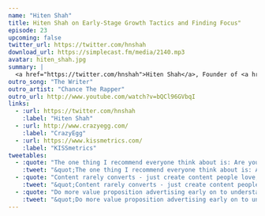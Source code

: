 ```yaml
---
name: "Hiten Shah"
title: Hiten Shah on Early-Stage Growth Tactics and Finding Focus"
episode: 23
upcoming: false
twitter_url: https://twitter.com/hnshah
download_url: https://simplecast.fm/media/2140.mp3
avatar: hiten_shah.jpg
summary: |
  <a href="https://twitter.com/hnshah">Hiten Shah</a>, Founder of <a href="http://www.crazyegg.com/">CrazyEgg</a> and <a href="https://www.kissmetrics.com/">KISSmetrics</a>, talked about the pros and cons of funding vs. self-funding, and the impact each can have on your focus and early-stage strategy. Hiten also talked about mistakes he sees early-stage companies making time and time again.
outro_song: "The Writer"
outro_artist: "Chance The Rapper"
outro_url: http://www.youtube.com/watch?v=bQCl96GVbqI
links:
  - :url: https://twitter.com/hnshah
    :label: "Hiten Shah"
  - :url: http://www.crazyegg.com/
    :label: "CrazyEgg"
  - :url: https://www.kissmetrics.com/
    :label: "KISSmetrics"
tweetables:
  - :quote: "The one thing I recommend everyone think about is: Are you working on the right thing, right now?"
    :tweet: "&quot;The one thing I recommend everyone think about is: Are you working on the right thing, right now?&quot; -@hnshah #wisdom"
  - :quote: "Content rarely converts - just create content people love, and use it to get them into the funnel sooner."
    :tweet: "&quot;Content rarely converts - just create content people love, and use it to get them into the funnel sooner.&quot; -@hnshah"
  - :quote: "Do more value proposition advertising early on to understand and assess the demand for what you’re doing."
    :tweet: "&quot;Do more value proposition advertising early on to understand and assess the demand for what you’re doing.&quot; -@hnshah"
---
```


